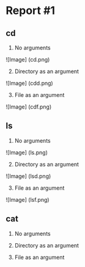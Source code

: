 # Report #1
## cd
1. No arguments
   
![Image] (cd.png)

   
2. Directory as an argument

![Image] (cdd.png)


3. File as an argument
   
 ![Image] (cdf.png)


## ls
1. No arguments

![Image] (ls.png)


2. Directory as an argument

![Image] (lsd.png)


3. File as an argument

![Image] (lsf.png)


## cat
1. No arguments
   
2. Directory as an argument
   
3. File as an argument
   
